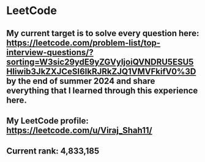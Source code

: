# LeetCode

## My current target is to solve every question here: https://leetcode.com/problem-list/top-interview-questions/?sorting=W3sic29ydE9yZGVyIjoiQVNDRU5ESU5HIiwib3JkZXJCeSI6IkRJRkZJQ1VMVFkifV0%3D by the end of summer 2024 and share everything that I learned through this experience here.
## My LeetCode profile: https://leetcode.com/u/Viraj_Shah11/
## Current rank: 4,833,185
